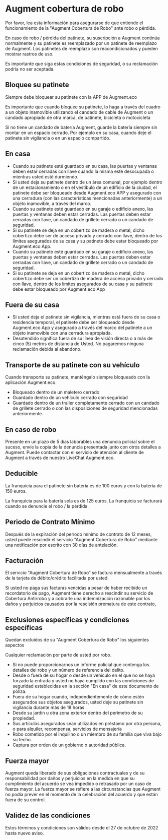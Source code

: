 # Augment cobertura de robo

Por favor, lea esta información para asegurarse de que entiende el funcionamiento de la "Augment Cobertura de Robo" ante robo o pérdida.

En caso de robo / pérdida del patinete, su suscripción a Augment continúa normalmente y su patinete es reemplazado por un patinete de reemplazo de Augment. Los patinetes de reemplazo son reacondicionados y pueden mostrar rastros de uso.

Es importante que siga estas condiciones de seguridad, o su reclamación podría no ser aceptada.

## Bloquee su patinete

Siempre debe bloquear su patinete con la APP de Augment.eco

Es importante que cuando bloquee su patinete, lo haga a través del cuadro a un objeto inamovible utilizando el candado de cable de Augment o un candado apropiado de otra marca, de patinete, bicicleta o motocicleta

Si no tiene un candado de batería Augment, guarde la batería siempre sin montar en un espacio cerrado. Por ejemplo en su casa, cuando deje el patinete sin vigilancia o en un espacio compartido.

## En casa

- Cuando su patinete esté guardado en su casa, las puertas y ventanas deben estar cerradas con llave cuando la misma esté desocupada o mientras usted esté durmiendo.
- Si usted deja su patinete dentro de un área comunal, por ejemplo dentro de un estacionamiento o en el vestíbulo de un edificio de la ciudad, el patinete debe ser bloqueado desde Augment.eco APP y asegurado con una cerradura (con las características mencionadas anteriormente) a un objeto inamovible, a través del marco.
- Cuando su patinete esté guardado en su garaje o edificio anexo, las puertas y ventanas deben estar cerradas. Las puertas deben estar cerradas con llave, un candado de grillete cerrado o un candado de seguridad.
- Si su patinete se deja en un cobertizo de madera o metal, dicho cobertizo debe ser de acceso privado y cerrado con llave, dentro de los límites asegurados de su casa y su patinete debe estar bloqueado por Augment.eco App.
- Cuando su patinete esté guardado en su garaje o edificio anexo, las puertas y ventanas deben estar cerradas. Las puertas deben estar cerradas con llave, un candado de grillete cerrado o un candado de seguridad.
- Si su patinete se deja en un cobertizo de madera o metal, dicho cobertizo debe ser un cobertizo de madera de acceso privado y cerrado con llave, dentro de los límites asegurados de su casa y su patinete debe estar bloqueado por Augment.eco App

## Fuera de su casa

- Si usted deja el patinete sin vigilancia, mientras está fuera de su casa o residencia temporal, el patinete debe ser bloqueado desde Augment.eco App y asegurado a través del marco del patinete a un objeto inamovible con una cerradura apropiada.
- Desatendido significa fuera de su línea de visión directa o a más de cinco (5) metros de distancia de Usted. No pagaremos ninguna reclamación debida al abandono.

## Transporte de su patinete con su vehículo

Cuando transporte su patinete, manténgalo siempre bloqueado con la aplicación Augment.eco.

- Bloqueado dentro de un maletero cerrado
- Guardado dentro de un vehículo cerrado con seguridad
- Guardado dentro de un trailer completamente cerrado con un candado de grillete cerrado o con las disposiciones de seguridad mencionadas anteriormente.

## En caso de robo

Presente en un plazo de 5 días laborables una denuncia policial sobre el suceso, envíe la copia de la denuncia presentada junto con otros detalles a Augment. Puede contactar con el servicio de atención al cliente de Augment a través de nuestro LiveChat Augment.eco.

## Deducible

La franquicia para el patinete sin batería es de 100 euros y con la batería de 150 euros.

La franquicia para la batería sola es de 125 euros. La franquicia se facturará cuando se denuncie el robo / la pérdida.

## Periodo de Contrato Mínimo

Después de la expiración del período mínimo de contrato de 12 meses, usted puede rescindir el servicio "Augment Cobertura de Robo" mediante una notificación por escrito con 30 días de antelación.

## Facturación

El servicio "Augment Cobertura de Robo” se factura mensualmente a través de la tarjeta de débito/crédito facilitada por usted.

Si usted no paga sus facturas vencidas a pesar de haber recibido un recordatorio de pago, Augment tiene derecho a rescindir su servicio de Cobertura Antirrobo y a cobrarle una indemnización razonable por los daños y perjuicios causados por la rescisión prematura de este contrato,

## Exclusiones específicas y condiciones específicas

Quedan excluidos de su "Augment Cobertura de Robo" los siguientes aspectos

Cualquier reclamación por parte de usted por robo.

- Si no puede proporcionarnos un informe policial que contenga los detalles del robo y un número de referencia del delito.
- Desde o fuera de su hogar o desde un vehículo en el que no se haya forzado la entrada y usted no haya cumplido con las condiciones de seguridad establecidas en la sección "En casa" de este documento de póliza.
- Fuera de su hogar cuando, independientemente de cómo estén asegurados sus objetos asegurados, usted deje su patinete sin vigilancia durante más de 18 horas
- Desde su jardín u otra zona exterior dentro del perímetro de su propiedad.
- Sus artículos asegurados sean utilizados en préstamo por otra persona, o para alquiler, recompensa, servicios de mensajería
- Robo cometido por el inquilino o un miembro de su familia que viva bajo su techo.
- Captura por orden de un gobierno o autoridad pública.

## Fuerza mayor

Augment queda liberado de sus obligaciones contractuales y de su responsabilidad por daños y perjuicios en la medida en que su cumplimiento del acuerdo se vea impedido o retrasado por un caso de fuerza mayor. La fuerza mayor se refiere a las circunstancias que Augment no podía prever en el momento de la celebración del acuerdo y que están fuera de su control.

## Validez de las condiciones

Estos términos y condiciones son válidos desde el 27 de octubre de 2022 hasta nuevo aviso.
